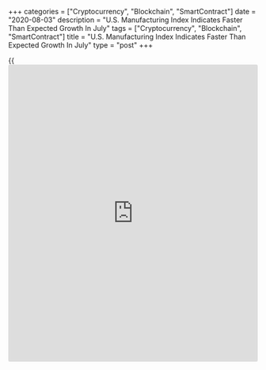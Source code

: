 +++
categories = ["Cryptocurrency", "Blockchain", "SmartContract"]
date = "2020-08-03"
description = "U.S. Manufacturing Index Indicates Faster Than Expected Growth In July"
tags = ["Cryptocurrency", "Blockchain", "SmartContract"]
title = "U.S. Manufacturing Index Indicates Faster Than Expected Growth In July"
type = "post"
+++

{{<iframe id="large-banner" src="https://www.bounty.group/#slide=9.0" width="100%" height="600" scrolling="no" style="border: 0px solid rgb(216, 221, 230); border-radius: 3px;">}}

A report released by the Institute for Supply Management on Monday
showed a bigger than expected acceleration in the pace of growth in U.S.
manufacturing activity in the month of July.

The ISM said its purchasing managers index rose to 54.2 in July from
52.6 in June, with a reading above 50 indicating growth in manufacturing
activity. Economists had expected the index to inch up to 53.6.

"In July, manufacturing continued its recovery after the disruption caused by the [coronavirus][1] (COVID-19) pandemic," said Timothy R. Fiore, Chair of the ISM Manufacturing Business Survey Committee.

He added, "Panel sentiment was generally optimistic (two positive
comments for every one cautious comment), continuing a trend from June."

With the bigger than expected increase, the purchasing managers index
reached its highest level of expansion since March of 2019.

The advance by the headline index came as the new orders index jumped to
61.5 in July from 56.4 in June and the production index surged up to
62.1 from 57.3.

The employment index also climbed to 44.3 in July from 42.1 in June,
although the reading below 50 still indicated the twelfth consecutive
month of employment contraction.

"Only one of the six big industry sectors experienced expansion, as
factories were able to achieve significant gains in output with a
reduced labor pool," said Fiore.

He added, "Long-term labor market growth remains uncertain, but strong
new-order levels and an expanding backlog signify potential strength for
the rest of the third quarter."

The report also said the prices index rose to 53.2 in July from 51.3 in
June, indicating raw materials prices increased for the second
consecutive month.

On Wednesday, the ISM is scheduled to release a separate report on
service sector activity in the month of July. The non-manufacturing
index is expected to dip to 55.0 in July after spiking to 57.1 in June.

For comments and feedback [contact](https://www.playgroundfx.com/contact/): editorial@rtt[news](https://www.letsplayfx.com/blog/forex-news-website/).com

[Economic News][2]

 **What parts of the world are seeing the best (and worst) economic
performances lately? Click[here][3] to check out our [Econ Scorecard][3]
and find out! See up-to-the-moment [ranking](https://www.playgroundfx.com/blog/crypto-exchange-ranking/)s for the best and worst
performers in [GDP][4], [unemployment rate][5], [inflation][6] and much
more.**

   1. www.rtt[news](https://www.letsplayfx.com/blog/forex-news-website/).com/list/coronavirus.aspx
   2. www.rtt[news](https://www.letsplayfx.com/blog/forex-news-website/).com/Content/EconomicNews.aspx
   3. www.rtt[news](https://www.letsplayfx.com/blog/forex-news-website/).com/economic-scorecard/world-rank/retail-sales/highest-performance.aspx
   4. www.rtt[news](https://www.letsplayfx.com/blog/forex-news-website/).com/economic-scorecard/world-rank/GDP/highest-performance.aspx
   5. www.rtt[news](https://www.letsplayfx.com/blog/forex-news-website/).com/economic-scorecard/world-rank/unemployment-rate/lowest-performance.aspx
   6. www.rtt[news](https://www.letsplayfx.com/blog/forex-news-website/).com/economic-scorecard/world-rank/CPI/highest-performance.aspx